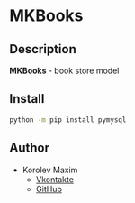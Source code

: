 # MKBooks
## Description
 **MKBooks** - book store model
## Install

```bash
python -m pip install pymysql
```

## Author
+ Korolev Maxim
    - [Vkontakte](https://vk.com/mkorealm)
    - [GitHub](https://github.com/mkorealm)
